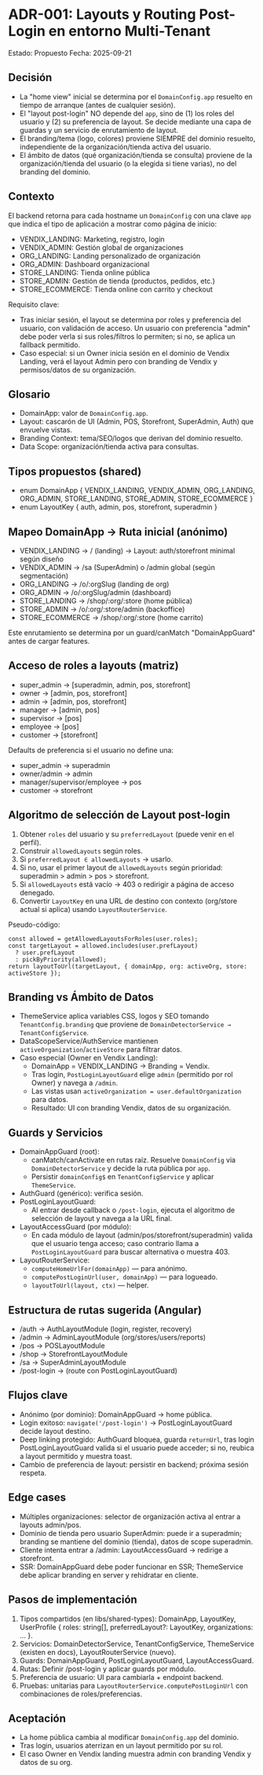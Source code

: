 # ADR-001: Layouts y Routing Post-Login en entorno Multi-Tenant

Estado: Propuesto
Fecha: 2025-09-21

## Decisión
- La "home view" inicial se determina por el `DomainConfig.app` resuelto en tiempo de arranque (antes de cualquier sesión).
- El "layout post-login" NO depende del `app`, sino de (1) los roles del usuario y (2) su preferencia de layout. Se decide mediante una capa de guardas y un servicio de enrutamiento de layout.
- El branding/tema (logo, colores) proviene SIEMPRE del dominio resuelto, independiente de la organización/tienda activa del usuario.
- El ámbito de datos (qué organización/tienda se consulta) proviene de la organización/tienda del usuario (o la elegida si tiene varias), no del branding del dominio.

## Contexto
El backend retorna para cada hostname un `DomainConfig` con una clave `app` que indica el tipo de aplicación a mostrar como página de inicio:
- VENDIX_LANDING: Marketing, registro, login
- VENDIX_ADMIN: Gestión global de organizaciones
- ORG_LANDING: Landing personalizado de organización
- ORG_ADMIN: Dashboard organizacional
- STORE_LANDING: Tienda online pública
- STORE_ADMIN: Gestión de tienda (productos, pedidos, etc.)
- STORE_ECOMMERCE: Tienda online con carrito y checkout

Requisito clave:
- Tras iniciar sesión, el layout se determina por roles y preferencia del usuario, con validación de acceso. Un usuario con preferencia "admin" debe poder verla si sus roles/filtros lo permiten; si no, se aplica un fallback permitido.
- Caso especial: si un Owner inicia sesión en el dominio de Vendix Landing, verá el layout Admin pero con branding de Vendix y permisos/datos de su organización.

## Glosario
- DomainApp: valor de `DomainConfig.app`.
- Layout: cascarón de UI (Admin, POS, Storefront, SuperAdmin, Auth) que envuelve vistas.
- Branding Context: tema/SEO/logos que derivan del dominio resuelto.
- Data Scope: organización/tienda activa para consultas.

## Tipos propuestos (shared)
- enum DomainApp { VENDIX_LANDING, VENDIX_ADMIN, ORG_LANDING, ORG_ADMIN, STORE_LANDING, STORE_ADMIN, STORE_ECOMMERCE }
- enum LayoutKey { auth, admin, pos, storefront, superadmin }

## Mapeo DomainApp → Ruta inicial (anónimo)
- VENDIX_LANDING → / (landing) → Layout: auth/storefront minimal según diseño
- VENDIX_ADMIN → /sa (SuperAdmin) o /admin global (según segmentación)
- ORG_LANDING → /o/:orgSlug (landing de org)
- ORG_ADMIN → /o/:orgSlug/admin (dashboard)
- STORE_LANDING → /shop/:org/:store (home pública)
- STORE_ADMIN → /o/:org/:store/admin (backoffice)
- STORE_ECOMMERCE → /shop/:org/:store (home carrito)

Este enrutamiento se determina por un guard/canMatch "DomainAppGuard" antes de cargar features.

## Acceso de roles a layouts (matriz)
- super_admin → [superadmin, admin, pos, storefront]
- owner → [admin, pos, storefront]
- admin → [admin, pos, storefront]
- manager → [admin, pos]
- supervisor → [pos]
- employee → [pos]
- customer → [storefront]

Defaults de preferencia si el usuario no define una:
- super_admin → superadmin
- owner/admin → admin
- manager/supervisor/employee → pos
- customer → storefront

## Algoritmo de selección de Layout post-login
1. Obtener `roles` del usuario y su `preferredLayout` (puede venir en el perfil).
2. Construir `allowedLayouts` según roles.
3. Si `preferredLayout ∈ allowedLayouts` → usarlo.
4. Si no, usar el primer layout de `allowedLayouts` según prioridad: superadmin > admin > pos > storefront.
5. Si `allowedLayouts` está vacío → 403 o redirigir a página de acceso denegado.
6. Convertir `LayoutKey` en una URL de destino con contexto (org/store actual si aplica) usando `LayoutRouterService`.

Pseudo-código:
```
const allowed = getAllowedLayoutsForRoles(user.roles);
const targetLayout = allowed.includes(user.prefLayout)
  ? user.prefLayout
  : pickByPriority(allowed);
return layoutToUrl(targetLayout, { domainApp, org: activeOrg, store: activeStore });
```

## Branding vs Ámbito de Datos
- ThemeService aplica variables CSS, logos y SEO tomando `TenantConfig.branding` que proviene de `DomainDetectorService → TenantConfigService`.
- DataScopeService/AuthService mantienen `activeOrganization`/`activeStore` para filtrar datos.
- Caso especial (Owner en Vendix Landing):
  - DomainApp = VENDIX_LANDING → Branding = Vendix.
  - Tras login, `PostLoginLayoutGuard` elige `admin` (permitido por rol Owner) y navega a `/admin`.
  - Las vistas usan `activeOrganization = user.defaultOrganization` para datos.
  - Resultado: UI con branding Vendix, datos de su organización.

## Guards y Servicios
- DomainAppGuard (root):
  - canMatch/canActivate en rutas raíz. Resuelve `DomainConfig` via `DomainDetectorService` y decide la ruta pública por `app`.
  - Persistir `domainConfig$` en `TenantConfigService` y aplicar `ThemeService`.
- AuthGuard (genérico): verifica sesión.
- PostLoginLayoutGuard:
  - Al entrar desde callback o `/post-login`, ejecuta el algoritmo de selección de layout y navega a la URL final.
- LayoutAccessGuard (por módulo):
  - En cada módulo de layout (admin/pos/storefront/superadmin) valida que el usuario tenga acceso; caso contrario llama a `PostLoginLayoutGuard` para buscar alternativa o muestra 403.
- LayoutRouterService:
  - `computeHomeUrlFor(domainApp)` — para anónimo.
  - `computePostLoginUrl(user, domainApp)` — para logueado.
  - `layoutToUrl(layout, ctx)` — helper.

## Estructura de rutas sugerida (Angular)
- /auth → AuthLayoutModule (login, register, recovery)
- /admin → AdminLayoutModule (org/stores/users/reports)
- /pos → POSLayoutModule
- /shop → StorefrontLayoutModule
- /sa → SuperAdminLayoutModule
- /post-login → (route con PostLoginLayoutGuard)

## Flujos clave
- Anónimo (por dominio): DomainAppGuard → home pública.
- Login exitoso: `navigate('/post-login')` → PostLoginLayoutGuard decide layout destino.
- Deep linking protegido: AuthGuard bloquea, guarda `returnUrl`, tras login PostLoginLayoutGuard valida si el usuario puede acceder; si no, reubica a layout permitido y muestra toast.
- Cambio de preferencia de layout: persistir en backend; próxima sesión respeta.

## Edge cases
- Múltiples organizaciones: selector de organización activa al entrar a layouts admin/pos.
- Dominio de tienda pero usuario SuperAdmin: puede ir a superadmin; branding se mantiene del dominio (tienda), datos de scope superadmin.
- Cliente intenta entrar a /admin: LayoutAccessGuard → redirige a storefront.
- SSR: DomainAppGuard debe poder funcionar en SSR; ThemeService debe aplicar branding en server y rehidratar en cliente.

## Pasos de implementación
1. Tipos compartidos (en libs/shared-types): DomainApp, LayoutKey, UserProfile { roles: string[], preferredLayout?: LayoutKey, organizations: ... }.
2. Servicios: DomainDetectorService, TenantConfigService, ThemeService (existen en docs), LayoutRouterService (nuevo).
3. Guards: DomainAppGuard, PostLoginLayoutGuard, LayoutAccessGuard.
4. Rutas: Definir /post-login y aplicar guards por módulo.
5. Preferencia de usuario: UI para cambiarla + endpoint backend.
6. Pruebas: unitarias para `LayoutRouterService.computePostLoginUrl` con combinaciones de roles/preferencias.

## Aceptación
- La home pública cambia al modificar `DomainConfig.app` del dominio.
- Tras login, usuarios aterrizan en un layout permitido por su rol.
- El caso Owner en Vendix landing muestra admin con branding Vendix y datos de su org.
